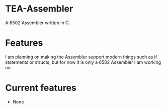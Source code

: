 # TEA-Assembler
A 6502 Assembler written in C.

# Features
I am planning on making the Assembler support modern things such as if statements or structs, but for now it is only a 6502 Assembler I am working on.

# Current features
- None
